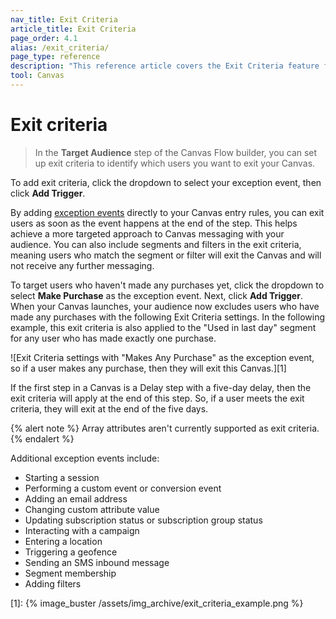 ```yaml
---
nav_title: Exit Criteria 
article_title: Exit Criteria 
page_order: 4.1
alias: /exit_criteria/
page_type: reference
description: "This reference article covers the Exit Criteria feature for Canvas Flow."
tool: Canvas
---
```


# Exit criteria

> In the **Target Audience** step of the Canvas Flow builder, you can set up exit criteria to identify which users you want to exit your Canvas. 

To add exit criteria, click the dropdown to select your exception event, then click **Add Trigger**. 

By adding [exception events]({{site.baseurl}}/user_guide/engagement_tools/canvas/create_a_canvas/exception_events) directly to your Canvas entry rules, you can exit users as soon as the event happens at the end of the step. This helps achieve a more targeted approach to Canvas messaging with your audience. You can also include segments and filters in the exit criteria, meaning users who match the segment or filter will exit the Canvas and will not receive any further messaging.

To target users who haven't made any purchases yet, click the dropdown to select **Make Purchase** as the exception event. Next, click **Add Trigger**. When your Canvas launches, your audience now excludes users who have made any purchases with the following Exit Criteria settings. In the following example, this exit criteria is also applied to the "Used in last day" segment for any user who has made exactly one purchase.

![Exit Criteria settings with "Makes Any Purchase" as the exception event, so if a user makes any purchase, then they will exit this Canvas.][1]

If the first step in a Canvas is a Delay step with a five-day delay, then the exit criteria will apply at the end of this step. So, if a user meets the exit criteria, they will exit at the end of the five days.

{% alert note %}
Array attributes aren't currently supported as exit criteria.
{% endalert %}

Additional exception events include:
* Starting a session
* Performing a custom event or conversion event
* Adding an email address
* Changing custom attribute value
* Updating subscription status or subscription group status
* Interacting with a campaign
* Entering a location
* Triggering a geofence
* Sending an SMS inbound message
* Segment membership
* Adding filters

[1]: {% image_buster /assets/img_archive/exit_criteria_example.png %} 
